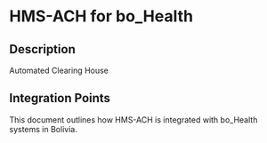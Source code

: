 # HMS-ACH for bo_Health

## Description

Automated Clearing House

## Integration Points

This document outlines how HMS-ACH is integrated with bo_Health systems in Bolivia.
